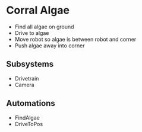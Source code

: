 # Corral Algae
* Find all algae on ground
* Drive to algae
* Move robot so algae is between robot and corner
* Push algae away into corner
## Subsystems
* Drivetrain
* Camera
## Automations
* FindAlgae
* DriveToPos